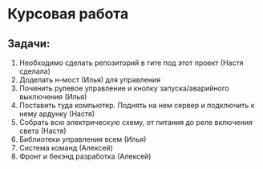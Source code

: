 # Курсовая работа
## Задачи: 
1. Необходимо сделать репозиторий в гите под этот проект (Настя сделала)
2. Доделать н-мост (Илья) для управления
3. Починить рулевое управление и кнопку запуска/аварийного выключения (Илья)
4. Поставить туда компьютер. Поднять на нем сервер и подключить к нему ардунку (Настя)
5. Собрать всю электрическую схему, от питания до реле включения света (Настя)
6. Библиотеки управления всем (Илья)
7. Система команд (Алексей)
8. Фронт и бекэнд разработка (Алексей) 
